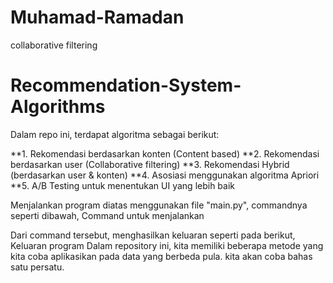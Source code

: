 # Muhamad-Ramadan
collaborative filtering
# Recommendation-System-Algorithms
Dalam repo ini, terdapat algoritma sebagai berikut:

**1. Rekomendasi berdasarkan konten (Content based)
**2. Rekomendasi berdasarkan user (Collaborative filtering)
**3. Rekomendasi Hybrid (berdasarkan user & konten)
**4. Asosiasi menggunakan algoritma Apriori
**5. A/B Testing untuk menentukan UI yang lebih baik

Menjalankan program diatas menggunakan file "main.py", commandnya seperti dibawah,
Command untuk menjalankan

Dari command tersebut, menghasilkan keluaran seperti pada berikut, Keluaran program
Dalam repository ini, kita memiliki beberapa metode yang kita coba aplikasikan pada data yang berbeda pula. kita akan coba bahas satu persatu.
